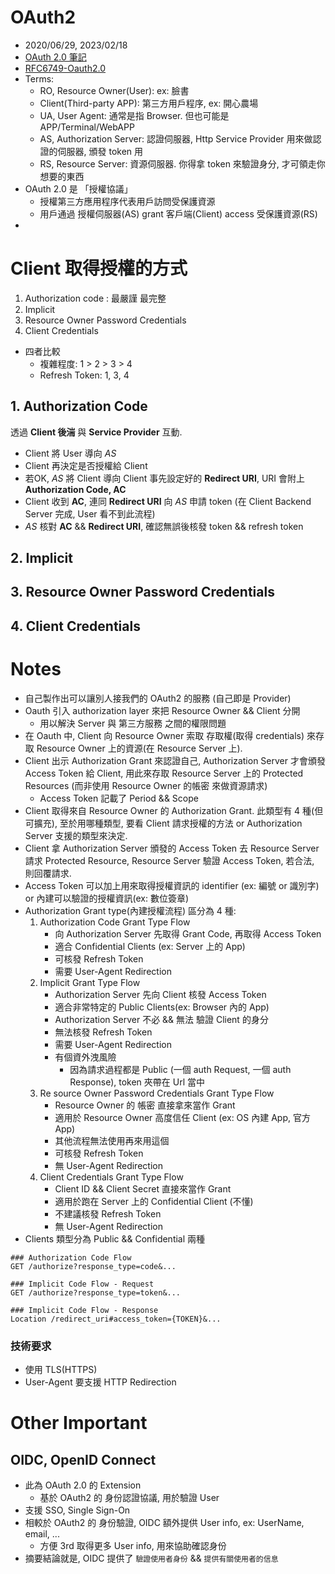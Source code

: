 # OAuth2

- 2020/06/29, 2023/02/18
- [OAuth 2.0 筆記](https://blog.yorkxin.org/2013/09/30/oauth2-1-introduction.html)
- [RFC6749-Oauth2.0](https://tools.ietf.org/html/rfc6749)
- Terms:
    - RO, Resource Owner(User): ex: 臉書
    - Client(Third-party APP): 第三方用戶程序, ex: 開心農場
    - UA, User Agent: 通常是指 Browser. 但也可能是 APP/Terminal/WebAPP
    - AS, Authorization Server: 認證伺服器, Http Service Provider 用來做認證的伺服器, 頒發 token 用
    - RS, Resource Server: 資源伺服器. 你得拿 token 來驗證身分, 才可領走你想要的東西
- OAuth 2.0 是 「授權協議」
    - 授權第三方應用程序代表用戶訪問受保護資源
    - 用戶通過 授權伺服器(AS) grant 客戶端(Client) access 受保護資源(RS)
- 


# Client 取得授權的方式

1. Authorization code : 最嚴謹 最完整
2. Implicit
3. Resource Owner Password Credentials
4. Client Credentials

- 四者比較
    - 複雜程度: 1 > 2 > 3 > 4
    - Refresh Token: 1, 3, 4


## 1. Authorization Code

透過 **Client 後湍** 與 **Service Provider** 互動. 

- Client 將 User 導向 *AS*
- Client 再決定是否授權給 Client
- 若OK, *AS* 將 Client 導向 Client 事先設定好的 **Redirect URI**, URI 會附上 **Authorization Code, AC**
- Client 收到 **AC**, 連同 **Redirect URI** 向 *AS* 申請 token (在 Client Backend Server 完成, User 看不到此流程)
- *AS* 核對 **AC** && **Redirect URI**, 確認無誤後核發 token && refresh token


## 2. Implicit

## 3. Resource Owner Password Credentials

## 4. Client Credentials


# Notes

- 自己製作出可以讓別人接我們的 OAuth2 的服務 (自己即是 Provider)
- Oauth 引入 authorization layer 來把 Resource Owner && Client 分開
    - 用以解決 Server 與 第三方服務 之間的權限問題
- 在 Oauth 中, Client 向 Resource Owner 索取 存取權(取得 credentials) 來存取 Resource Owner 上的資源(在 Resource Server 上).
- Client 出示 Authorization Grant 來認證自己, Authorization Server 才會頒發 Access Token 給 Client, 用此來存取 Resource Server 上的 Protected Resources (而非使用 Resource Owner 的帳密 來做資源請求)
    - Access Token 記載了 Period && Scope
- Client 取得來自 Resource Owner 的 Authorization Grant. 此類型有 4 種(但可擴充), 至於用哪種類型, 要看 Client 請求授權的方法 or Authorization Server 支援的類型來決定.
- Client 拿 Authorization Server 頒發的 Access Token 去 Resource Server 請求 Protected Resource, Resource Server 驗證 Access Token, 若合法, 則回覆請求.
- Access Token 可以加上用來取得授權資訊的 identifier (ex: 編號 or 識別字) or 內建可以驗證的授權資訊(ex: 數位簽章)
- Authorization Grant type(內建授權流程) 區分為 4 種:
    1. Authorization Code Grant Type Flow
        - 向 Authorization Server 先取得 Grant Code, 再取得 Access Token
        - 適合 Confidential Clients (ex: Server 上的 App)
        - 可核發 Refresh Token
        - 需要 User-Agent Redirection
    2. Implicit Grant Type Flow
        - Authorization Server 先向 Client 核發 Access Token
        - 適合非常特定的 Public Clients(ex: Browser 內的 App)
        - Authorization Server 不必 && 無法 驗證 Client 的身分
        - 無法核發 Refresh Token
        - 需要 User-Agent Redirection
        - 有個資外洩風險
            - 因為請求過程都是 Public (一個 auth Request, 一個 auth Response), token 夾帶在 Url 當中
    3. Re source Owner Password Credentials Grant Type Flow
        - Resource Owner 的 帳密 直接拿來當作 Grant
        - 適用於 Resource Owner 高度信任 Client (ex: OS 內建 App, 官方 App)
        - 其他流程無法使用再來用這個
        - 可核發 Refresh Token
        - 無 User-Agent Redirection
    4. Client Credentials Grant Type Flow
        - Client ID && Client Secret 直接來當作 Grant
        - 適用於跑在 Server 上的 Confidential Client (不懂)
        - 不建議核發 Refresh Token
        - 無 User-Agent Redirection
- Clients 類型分為 Public && Confidential 兩種


```api
### Authorization Code Flow
GET /authorize?response_type=code&...

### Implicit Code Flow - Request
GET /authorize?response_type=token&...

### Implicit Code Flow - Response
Location /redirect_uri#access_token={TOKEN}&...

```


### 技術要求

- 使用 TLS(HTTPS)
- User-Agent 要支援 HTTP Redirection


# Other Important

## OIDC, OpenID Connect

- 此為 OAuth 2.0 的 Extension
    - 基於 OAuth2 的 身份認證協議, 用於驗證 User
- 支援 SSO, Single Sign-On
- 相較於 OAuth2 的 身份驗證, OIDC 額外提供 User info, ex: UserName, email, ...
    - 方便 3rd 取得更多 User info, 用來協助確認身份
- 摘要結論就是, OIDC 提供了 `驗證使用者身份` && `提供有關使用者的信息`

